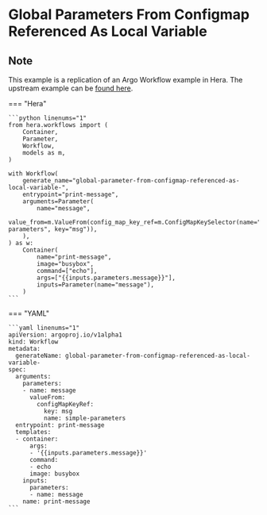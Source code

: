 # Global Parameters From Configmap Referenced As Local Variable

## Note

This example is a replication of an Argo Workflow example in Hera.
The upstream example can be [found here](https://github.com/argoproj/argo-workflows/blob/main/examples/global-parameters-from-configmap-referenced-as-local-variable.yaml).




=== "Hera"

    ```python linenums="1"
    from hera.workflows import (
        Container,
        Parameter,
        Workflow,
        models as m,
    )

    with Workflow(
        generate_name="global-parameter-from-configmap-referenced-as-local-variable-",
        entrypoint="print-message",
        arguments=Parameter(
            name="message",
            value_from=m.ValueFrom(config_map_key_ref=m.ConfigMapKeySelector(name="simple-parameters", key="msg")),
        ),
    ) as w:
        Container(
            name="print-message",
            image="busybox",
            command=["echo"],
            args=["{{inputs.parameters.message}}"],
            inputs=Parameter(name="message"),
        )
    ```

=== "YAML"

    ```yaml linenums="1"
    apiVersion: argoproj.io/v1alpha1
    kind: Workflow
    metadata:
      generateName: global-parameter-from-configmap-referenced-as-local-variable-
    spec:
      arguments:
        parameters:
        - name: message
          valueFrom:
            configMapKeyRef:
              key: msg
              name: simple-parameters
      entrypoint: print-message
      templates:
      - container:
          args:
          - '{{inputs.parameters.message}}'
          command:
          - echo
          image: busybox
        inputs:
          parameters:
          - name: message
        name: print-message
    ```

